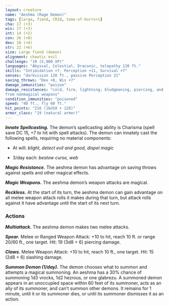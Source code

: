 ```yaml
---
layout: creature
name: "Aeshma (Rage Demon)"
tags: [large, fiend, CR10, tome-of-horrors]
cha: 17 (+3)
wis: 17 (+3)
int: 14 (+2)
con: 26 (+8)
dex: 18 (+4)
str: 22 (+6)
size: Large fiend (demon)
alignment: chaotic evil
challenge: "10 (5,900 XP)"
languages: "Abyssal, Celestial, Draconic, telepathy 120 ft."
skills: "Intimidation +7, Perception +11, Survival +7"
senses: "darkvision 120 ft., passive Perception 21"
saving_throws: "Dex +8, Wis +7"
damage_immunities: "poison"
damage_resistances: "cold, fire, lightning; bludgeoning, piercing, and slashing
from nonmagical weapons"
condition_immunities: "poisoned"
speed: "40 ft., fly 60 ft."
hit_points: "216 (16d10 + 128)"
armor_class: "19 (natural armor)"
---
```


***Innate Spellcasting.*** The demon’s spellcasting ability is Charisma
(spell save DC 15, +7 to hit with spell attacks). The demon can innately
cast the following spells, requiring no material components:

* At will: <i>blight, detect evil and good, dispel magic</i>

* 3/day each: <i>bestow curse, web</i>

***Magic Resistance.*** The aeshma demon has advantage on saving throws
against spells and other magical effects.

***Magic Weapons.*** The aeshma demon’s weapon attacks are magical.

***Reckless.*** At the start of its turn, the aeshma demon can gain advantage
on all melee weapon attack rolls it makes during that turn, but attack rolls
against it have advantage until the start of its next turn.

### Actions

***Multiattack.*** The aeshma demon makes two melee attacks.

***Spear.*** Melee or Ranged Weapon Attack: +10 to hit, reach 10 ft. or
range 20/60 ft., one target. Hit: 19 (3d8 + 6) piercing damage.

***Claws.*** Melee Weapon Attack: +10 to hit, reach 10 ft., one target. Hit: 15 (2d8 + 6) slashing damage.

***Summon Demon (1/day).*** The demon chooses what to summon
and attempts a magical summoning. An aeshma has a 30% chance of
summoning 1d3 vrocks, 1d2 hezrous, or one glabrezu.
A summoned demon appears in an unoccupied space within 60 feet of
its summoner, acts as an ally of its summoner, and can’t summon other
demons. It remains for 1 minute, until it or its summoner dies, or until its
summoner dismisses it as an action.

